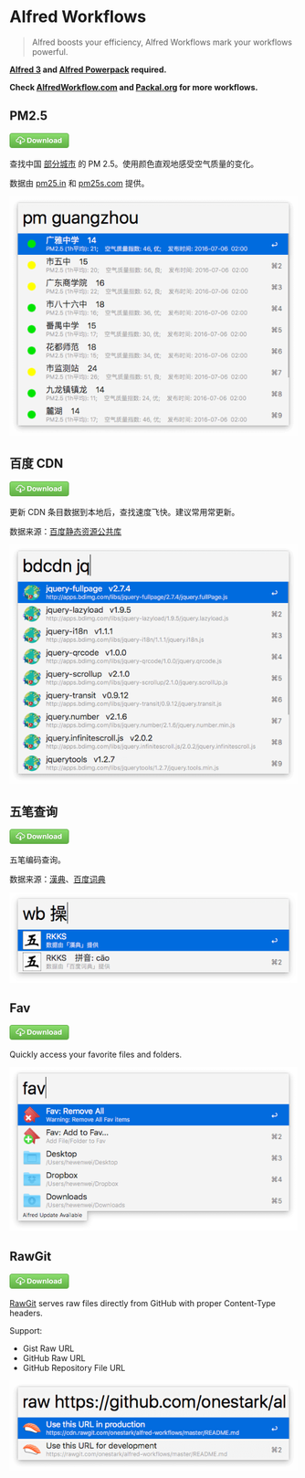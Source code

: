 # Alfred Workflows

> Alfred boosts your efficiency, Alfred Workflows mark your workflows powerful.

**[Alfred 3] and [Alfred Powerpack] required.**

**Check [AlfredWorkflow.com] and [Packal.org] for more workflows.**


## PM2.5

[![Download][dl_btn]][pm2.5_wf]

查找中国 [部分城市](http://pm25.in/) 的 PM 2.5。使用颜色直观地感受空气质量的变化。

数据由 [pm25.in](http://pm25.in/) 和 [pm25s.com](http://www.pm25s.com/) 提供。

![PM2.5][pm2.5_shot]


## 百度 CDN

[![Download][dl_btn]][baidu_cdn_wf]

更新 CDN 条目数据到本地后，查找速度飞快。建议常用常更新。

数据来源：[百度静态资源公共库](http://cdn.code.baidu.com/)

![Baidu CDN][baidu-cdn_shot]


## 五笔查询

[![Download][dl_btn]][wubi_wf]

五笔编码查询。

数据来源：[漢典](http://www.zdic.net/)、[百度词典](http://dict.baidu.com/)

![五笔查询][wubi_shot]


## Fav

[![Download][dl_btn]][fav_wf]

Quickly access your favorite files and folders.

![Fav][fav_shot]


## RawGit

[![Download][dl_btn]][rawgit_wf]

[RawGit](https://rawgit.com/) serves raw files directly from GitHub with proper Content-Type headers.

Support:

- Gist Raw URL
- GitHub Raw URL
- GitHub Repository File URL


![RawGit][rawgit_shot]


[dl_btn]: assets/btn_dl_gr.png "Download"

[pm2.5_wf]: https://github.com/onestark/alfred-workflows/raw/master/downloads/PM2.5.alfredworkflow
[pm2.5_shot]: assets/pm2.5_shot.png

[baidu_cdn_wf]: https://github.com/onestark/alfred-workflows/raw/master/downloads/Baidu-CDN.alfredworkflow
[baidu-cdn_shot]: assets/baidu-cdn_shot.png

[wubi_wf]: https://github.com/onestark/alfred-workflows/raw/master/downloads/Wubi.alfredworkflow
[wubi_shot]: assets/wubi_shot.png

[fav_wf]: https://github.com/onestark/alfred-workflows/raw/master/downloads/Fav.alfredworkflow
[fav_shot]: assets/fav_shot.png

[rawgit_wf]: https://github.com/onestark/alfred-workflows/raw/master/downloads/RawGit.alfredworkflow
[rawgit_shot]: assets/rawgit_shot.png

[Alfred 3]: https://www.alfredapp.com/
[Alfred Powerpack]: https://www.alfredapp.com/powerpack/
[AlfredWorkflow.com]:http://alfredworkflow.com/
[Packal.org]: http://www.packal.org/